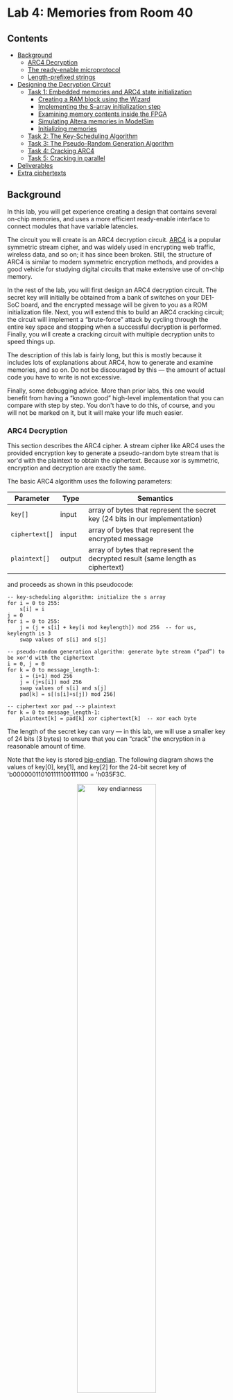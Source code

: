 # Lab 4: Memories from Room 40

## Contents

* [Background](#background)
  * [ARC4 Decryption](#arc4-decryption)
  * [The ready\-enable microprotocol](#the-ready-enable-microprotocol)
  * [Length\-prefixed strings](#length-prefixed-strings)
* [Designing the Decryption Circuit](#designing-the-decryption-circuit)
  * [Task 1: Embedded memories and ARC4 state initialization](#task-1-embedded-memories-and-arc4-state-initialization)
    * [Creating a RAM block using the Wizard](#creating-a-ram-block-using-the-wizard)
    * [Implementing the S\-array initialization step](#implementing-the-s-array-initialization-step)
    * [Examining memory contents inside the FPGA](#examining-memory-contents-inside-the-fpga)
    * [Simulating Altera memories in ModelSim](#simulating-altera-memories-in-modelsim)
    * [Initializing memories](#initializing-memories)
  * [Task 2: The Key\-Scheduling Algorithm](#task-2-the-key-scheduling-algorithm)
  * [Task 3: The Pseudo\-Random Generation Algorithm](#task-3-the-pseudo-random-generation-algorithm)
  * [Task 4: Cracking ARC4](#task-4-cracking-arc4)
  * [Task 5: Cracking in parallel](#task-5-cracking-in-parallel)
* [Deliverables](#deliverables)
* [Extra ciphertexts](#extra-ciphertexts)

## Background

In this lab, you will get experience creating a design that contains several on-chip memories, and uses a more efficient ready-enable interface to connect modules that have variable latencies.

The circuit you will create is an ARC4 decryption circuit. [ARC4](https://en.wikipedia.org/wiki/RC4) is a popular symmetric stream cipher, and was widely used in encrypting web traffic, wireless data, and so on; it has since been broken. Still, the structure of ARC4 is similar to modern symmetric encryption methods, and provides a good vehicle for studying digital circuits that make extensive use of on-chip memory.

In the rest of the lab, you will first design an ARC4 decryption circuit. The secret key will initially be obtained from a bank of switches on your DE1-SoC board, and the encrypted message will be given to you as a ROM initialization file. Next, you will extend this to build an ARC4 cracking circuit; the circuit will implement a “brute-force” attack by cycling through the entire key space and stopping when a successful decryption is performed. Finally, you will create a cracking circuit with multiple decryption units to speed things up.

The description of this lab is fairly long, but this is mostly because it includes lots of explanations about ARC4, how to generate and examine memories, and so on. Do not be discouraged by this — the amount of actual code you have to write is not excessive.

Finally, some debugging advice. More than prior labs, this one would benefit from having a “known good” high-level implementation that you can compare with step by step. You don't have to do this, of course, and you will not be marked on it, but it will make your life much easier.


### ARC4 Decryption

This section describes the ARC4 cipher. A stream cipher like ARC4 uses the provided encryption key to generate a pseudo-random byte stream that is xor'd with the plaintext to obtain the ciphertext. Because xor is symmetric, encryption and decryption are exactly the same.

The basic ARC4 algorithm uses the following parameters:

| Parameter | Type | Semantics |
| --- | --- | --- |
| `key[]` | input | array of bytes that represent the secret key (24 bits in our implementation) |
| `ciphertext[]` | input | array of bytes that represent the encrypted message |
| `plaintext[]` | output | array of bytes that represent the decrypted result (same length as ciphertext) |

and proceeds as shown in this pseudocode:

    -- key-scheduling algorithm: initialize the s array
    for i = 0 to 255:
        s[i] = i
    j = 0
    for i = 0 to 255:
        j = (j + s[i] + key[i mod keylength]) mod 256  -- for us, keylength is 3
        swap values of s[i] and s[j]

    -- pseudo-random generation algorithm: generate byte stream (“pad”) to be xor'd with the ciphertext
    i = 0, j = 0
    for k = 0 to message_length-1:
        i = (i+1) mod 256
        j = (j+s[i]) mod 256
        swap values of s[i] and s[j]
        pad[k] = s[(s[i]+s[j]) mod 256]

    -- ciphertext xor pad --> plaintext
    for k = 0 to message_length-1:
        plaintext[k] = pad[k] xor ciphertext[k]  -- xor each byte

The length of the secret key can vary — in this lab, we will use a smaller key of 24 bits (3 bytes) to ensure that you can “crack” the encryption in a reasonable amount of time.

Note that the key is stored [big-endian](https://en.wikipedia.org/wiki/Endianness). The following diagram shows the values of key[0], key[1], and key[2] for the 24-bit secret key of 'b000000110101111100111100 = 'h035F3C.

<p align="center"><img src="figures/key-endianness.svg" title="key endianness" width="60%" height="60%"></p>


### The ready-enable microprotocol

In some of the previous labs, you used a simple start/done microprotocol to let your circuit take a variable number of cycles. In this lab, we will be using a slightly more sophisticated ready/enable microprotocol to achieve the same goal.

The handshake has two sides: the “caller” and the “callee.” Whenever the callee is ready to accept a request, it asserts its `rdy` signal. If `rdy` is asserted, the caller may assert `en` to make a “request” to the callee. The following timing diagram illustrates this:

<p align="center"><img src="figures/rdy-en.svg" title="ready-enable microprotocol" width="65%" height="65%"></p>

It is illegal for the caller to assert `en` if `rdy` is deasserted; if this happens, the behaviour of the callee is undefined.

Whenever `rdy` is asserted, it means that the callee is able to accept a request _in the same cycle_. This implies that a module that needs multiple cycles to process a request and cannot buffer more incoming requests **must** ensure `rdy` is deasserted in the cycle following the `en` call. Similarly, each cycle during which the `en` signal is asserted indicates a distinct request, so the caller must ensure `en` is deasserted in the following cycle if it only wishes to make a single request. The following timing diagram shows an example of this behaviour:

<p align="center"><img src="figures/rdy-en-singleclock.svg" title="ready-enable microprotocol" width="65%" height="65%"></p>

In this lab, you do not need to make requests in the same cycle `rdy` goes high, although it might be helpful for the bonus competition. You **do**, however, need to make sure you deassert `rdy` in the cycle following `en`.

Finally, some requests come with arguments. For example, Task 3 requires you to write a decrypt module which follows the ready/enable protocol and takes the secret key as an argument. In this case, the argument port must be valid **at the same time** as the corresponding `en` signal, as in this diagram:

<p align="center"><img src="figures/rdy-en-arg.svg" title="ready-enable microprotocol with an argument" width="65%" height="65%"></p>

Unlike our old star/done scheme, this microprotocol allows the callee to accept multiple requests and buffer them. You do not need to implement that in this lab, although it might be helpful for the optional competition task.

Note: Be careful about combinational loops. For example, since `en` can derive from `rdy` through combinational logic, `rdy` cannot also derive from `en` combinationally; otherwise, the two signals will form a wire loop.


### Length-prefixed strings

In this lab, messages (both plaintext and encrypted) are length-prefixed strings of any length from 0 to 255 characters. Strings are encoded as an array of bytes, where the first byte indicates the length of the string (# of characters), and the remaining bytes are the ASCII values of the characters; thus, a string with _n_ characters is represented by _n_+1 bytes.

For example, the phrase “slithy toves” is represented by the following byte array (numbers shown in hexadecimal):

<p align="center"><img src="figures/slithy-toves.svg" title="string representation" width="50%" height="50%"></p>

Encrypted strings are encoded the same way: the length is _not_ encrypted, but all the characters in the string are.

(This length-prefixed string encoding is often called a “Pascal string” from its use in the 1970s-vintage UCSD flavour of Pascal. Note that these are different from the null-terminated “C strings” you may have seen before.)


## Designing the Decryption Circuit


### Task 1: Embedded memories and ARC4 state initialization

In this task, you will get started by creating a RAM using the Megafunction Wizard, creating circuitry to fill the memory, and observing the contents using the In-System Memory Content Editor.


#### Creating a RAM block using the Wizard

First, create a new Quartus project. Then, create a memory component as follows:

In Quartus, select _Tools&rarr;IP Catalog_, and from the IP catalog pane that opens, choose _Basic Functions&rarr;On Chip Memory&rarr;RAM: 1-Port_.

Choose Verilog, and create an output file called `s_mem.v` in your project directory. In the next few panels, customize your Megafunction as follows:

- How wide should the _q_ output bus be? **8 bits**
- How many 8-bit words of memory? **256 words**
- What should the memory block type be? **M10K** (this is the SRAM block embedded in the Cyclone V)
- What clocking method would you like to use? **Single clock**
- Which ports should be registered: **make sure the _q_ output port is unselected**
- Create one clock enable signal… : **do not select**
- Create an _aclr_ asynchronous clear… : **do not select**
- Create a _rden_ read enable… : **do not select**
- What should the _q_ output be…: **new data**
- Do you want to specify the initial contents? **no**
- Allow In-System Memory Content Editor to capture and update…: **select this**
- The _Instance ID_ of this RAM is: **S** (uppercase)
- Generate netlist: **do not select**
- Do you want to add the Quartus Prime file to the project? **yes**

When you finish this, you will find the file `s_mem.qip` in your project file list. If you expand it, you will also see `s_mem.v`. Open the Verilog file and examine it: you will find the module declaration for `s_mem`, which will look something like this:

```Verilog
module s_mem (
        address,
        clock,
        data,
        wren,
        q);

        input [7:0] address;
        input clock;
        input [7:0] data;
        input wren;
        output [7:0] q;
```

Be sure your declaration matches the above. This is the module you will include as a component in your design. **Do not modify this file**, or it might not do what you want during synthesis.

In the rest of the file you can see how `s_mem.v` configures and instantiates the actual embedded RAM component we discussed in lecture.

The instance ID you specified (here, “S”) will be used to identify this memory when you examine the memory while your circuit is running inside your FPGA.


#### Implementing the S-array initialization step

In the `task1` folder you will find a `init.sv` and a toplevel file `task1.sv`. In `init.sv`, you will will implement the first step of ARC4, where the cipher state S is initialized to [0..255]:

    for i = 0 to 255:
        s[i] = i

The `init` module follows the ready/enable microprotocol [described above](#the-ready-enable-microprotocol).
You will see that this declares the component that you have just created using the Wizard.

You will find that the toplevel `task1` module already instantiates the `s_mem` RAM you generated earlier using the MF Wizard. `KEY[3]` will serve as our reset signal. Add an instance of your `init` module and connect it to the RAM instance. For the final submission, make sure that `init` is activated **exactly once** every time reset is deasserted, and that _S_ is not written to after `init` finishes. Note: **do not** rename the memory instance — we need to be able to access it from a testbench to test your code.

Hint: Remember to follow the ready-enable microprotocol we defined earlier. It is not outside the realm of possibility that we could replace either `init` or `task1` with another implementation when testing your code.

Import your pin assignments (as usual), compile, and proceed to the next steps to learn how to examine the _S_ memory in the FPGA and in Modelsim.


#### Examining memory contents inside the FPGA

You can examine the contents of the memory while your circuit is running in the FPGA.

To do this, program your FPGA with the circuit and select _Tools&rarr;In-System Memory Content Editor_ while your circuit is active. This will open a window that shows the memory contents. In the instance manager window (left) you should see a list of memories in your design (in this Task, only the _S_ memory you created).  Right click _S_, and choose _Read Data from In-System Memory_:

<p align="center"><img src="figures/mem-editor.png" title="memory editor" width="75%" height="75%"></p>

The In-System Memory Content Editor in only available for the single-ported RAM and ROM configurations. The reason is simple: when you generate a RAM or ROM with the in-system editing option enabled, Quartus generates circuitry to read and write your memory; that circuitry takes up one of the ports of the underlying embedded memory, leaving you with only one port.

You will need to use the Memory Content Editor later in the lab.


#### Simulating Altera memories in ModelSim

To simulate with ModelSim, you will need to include the `altera_mf_ver` library (under the Libraries tab) when you start simulation. If you are using the tcl shell instead of clicking around, use the `-L` option to `vsim`, like in this example:

    vsim -L altera_mf_ver work.tb_task1

To make ModelSim happy about how many picoseconds each #-tick is, you will have to add

    `timescale 1ps / 1ps

at the beginning of your testbench.

You might find ModelSim's memory viewer (accessible from _View&rarr;Memory List_) helpful here; it will list all the memories in the design and allow you to examine any of them. I usually change the radix to hex (right-click on the memory contents view and select _Properties_). Alternately, you can access the memory from your testbench using the dot notation:

    dut.s_mem.altsyncram_component.m_default.altsyncram_inst.mem_data

(assuming you named your `task1` instance `dut` inside your testbench). Note that **the dot notation may be used only in your testbench**, not in anything you wish to synthesize.

If you (later) decide to initialize the memory in one of your testbenches in an initial block, be sure to do this after a delay (e.g., `#10`); otherwise your initialization will end up in a race condition with the Altera memory model and its own initial block. You might want to become friends with `$readmemh()` and `$writememh()` as well.


#### Initializing memories

In Quartus, can initialize memories at compilation time using either a Memory Interface File (.mif) or an Intel Hex Format file (.hex). We recommend you use the first format because it's _a lot_ easier to read, but it's up to you. Either way, Quartus includes a table-like editor for these formats; you can create a new file via _File&rarr;New&rarr;Memory Files_.


### Task 2: The Key-Scheduling Algorithm

Many symmetric ciphers, including ARC4, have a phase called the _Key-Scheduling Algorithm_ (KSA). The objective of the KSA is to spread the key entropy evenly across _S_ to prevent statistical correlations in the generated ciphertext that could be used to break the cipher. ARC4 does this by swapping values of _S_ at various indices:

    j = 0
    for i = 0 to 255:
        j = (j + s[i] + key[i mod keylength]) mod 256   -- for us, keylength is 3
        swap values of s[i] and s[j]

(and, in fact, does not completely succeed at this, which can be exploited to break the cipher).

In folder `task2` you will find `ksa.sv`, which you will fill out to implement the KSA phase. Like `init`, the `ksa` module will implement the ready/enable microprotocol. Note that `ksa` must **not** include the functionality of `init`.

Next, finish the toplevel implementation in `task2.sv`. This module should instantiate the _S_ memory as well as `init` (from Task 1) and `ksa`. To set the key, we will use the switches on your DE1-SoC. There are only ten switches, so **for tasks 2 and 3 only** the toplevel module (here, `task2` but not `init`) should hardwire bits [23:10] of the `ksa` _key_ parameter to zero; we will use _SW_[9:0] as _key_[9:0]. (Don't confuse the encryption _key_ parameter to `ksa` with the _KEY_ parameter to `task2`, which refers to the DE1-SoC buttons.)

On reset (`KEY[3]`), it will first run `init` and then `ksa`, just like in the ARC4 pseudocode. Again, make sure that your code obeys the module interfaces and does not rely on exact timing properties of other modules; we might replace some of these modules for testing.

To check your work, here are the final contents of _S_ for the key `'h00033C` after both `init` and `ksa` have finished:

    0000: b4 04 2b e5 49 0a 90 9a e4 17 f4 10 3a 36 13 77
    0010: 11 c4 bc 38 4f 6d 98 06 6e 3d 2c ae cd 26 40 a2
    0020: c2 da 67 68 5d 3e 02 73 03 aa 94 69 6a 97 6f 33
    0030: 63 5b 8a 58 d9 61 f5 46 96 55 7d 53 5f ab 07 9c
    0040: a7 72 31 a9 c6 3f f9 91 f2 f6 7c c7 b3 1d 20 88
    0050: a0 ba 0c 85 e1 cf cb 51 c0 2e ef 80 76 b2 d6 71
    0060: 24 ad 6b db ff fe ed 84 4e 8c bb d3 a5 2f be c8
    0070: 0e 8f d1 a6 86 e3 62 b0 87 ec b9 78 81 e0 4d 5a
    0080: 7a 79 14 29 56 e8 4a 8e 18 c5 ca b7 25 de 99 c3
    0090: 2a 65 30 1a ea fb a1 89 35 a4 09 a3 c1 d8 2d b8
    00a0: 60 47 39 bd 1f 05 5e 43 b1 dd e9 1c af 9b fa 01
    00b0: f7 08 75 b6 82 ce 42 e2 cc 9e eb 27 22 df bf fc
    00c0: 0d d0 95 23 d2 a8 7e 74 4c d7 12 7f fd 83 1e 28
    00d0: 64 54 3c 21 dc f3 93 59 8b 7b 00 48 e7 6c d5 c9
    00e0: 70 9f ac 41 0b f0 19 b5 8d 16 d4 f1 92 9d 66 44
    00f0: 4b 15 45 f8 0f 57 34 32 50 52 ee 3b 5c 37 e6 1b

Before proceeding further, verify that this is the case in simulation using Modelsim's Memory List, and then in FPGA using the In-System Memory Content Editor. (A common mistake is getting the key endianness backwards.)


### Task 3: The Pseudo-Random Generation Algorithm

The final phase of ARC4 generates the bytestream that is then xor'd with the input plaintext to encrypt the message, or, as in our case, with the input ciphertext to decrypt it. We don't need the bytestream by itself, so in this task we will combine both.

    i = 0, j = 0
    for k = 0 to message_length-1:
        i = (i+1) mod 256
        j = (j+s[i]) mod 256
        swap values of s[i] and s[j]
        pad[k] = s[(s[i]+s[j]) mod 256]

    for k = 0 to message_length-1:
        plaintext[k] = pad[k] xor ciphertext[k]  -- xor each byte

First, generate two additional memories: a ROM to hold the ciphertext (instance name _CT_), and a RAM where you will write the plaintext (instance name _PT_). Both will be 8-bit wide and 256 8-bit words deep, and will connect to your ARC4 decryption module:

<p align="center"><img src="figures/arc4-module.svg" title="decryption module" width="50%" height="50%"></p>

Both the plaintext and ciphertext are stored starting at address 0 as length-prefixed strings (described earlier).

Then, implement the bytestream/xor functionality in the `prga.sv` file in the `task3` folder. This has interfaces for all three memories. As before, the module obeys the rdy/en protocol, except that now it has a _key_ argument which must be valid at the same time as the relevant _en_ signal is asserted. Note that the `prga` module should **not** include the functionality of `init` or `ksa`, and should **not** assume anything about the key (e.g., that some bits are 0).

Next, complete the ARC4 algorithm by filling out `arc4.sv`. This should instantiate the _S_ memory and the three submodules, and activate  everything in the right order to decrypt the ciphertext in the _CT_ memory (a length-prefixed string starting at address 0) and write the plaintext to _PT_ (which should also be a length-prefixed string at address 0). The `arc4` module also obeys rdy/en, and makes no assumptions about the key.

Finally, implement the toplevel `task3` module in `task3.sv`. The template file instantiates the _CT_ and _PT_ memories; you will need to add `arc4` and connect everything together. As in Task 2, hardwire the top 14 bits of the key to 0 and use the switches for the rest; assign reset to `KEY[3]`.

Note: **do not rename** the instances of the three memories; we will need to access them from a testbench to mark your code.

You can check that your circuit is working by using key `'h1E4600` to decrypt the following ciphertext:

    A7 FD 08 01 84 45 68 85 82 5C 85 97 43 4D E7 07 25 0F 9A EC C2 6A 4E A7 49 E0 EB 71 BC AC C7 D7 57 E9 E2 B1 1B 09 52 33 92 C1 B7 E8 4C A1 D8 57 2F FA B8 72 B9 3A FC 01 C3 E5 18 32 DF BB 06 32 2E 4A 01 63 10 10 16 B5 D8

(this is just the ciphertext itself, without the length prefix). You will also find this in $readmemh() format and MIF format as `test1.{memh,mif}` (these files include the length prefix). The result should be a sentence in English.

On the FPGA, you will need a shorter key — try using `'h000018` to decrypt this ciphertext:

    56 C1 D4 8C 33 C5 52 01 04 DE CF 12 22 51 FF 1B 36 81 C7 FD C4 F2 88 5E 16 9A B5 D3 15 F3 24 7E 4A 8A 2C B9 43 18 2C B5 91 7A E7 43 0D 27 F6 8E F9 18 79 70 91

(this is `test2.{memh,mif}`). This is another sentence.


### Task 4: Cracking ARC4

Now comes the shaken-not-stirred part: you will decrypt some encrypted messages _without_ knowing the key ahead of time.

How will we know if we've decrypted the messages correctly, though? The insight here is that messages that we are looking for are human-readable. For the purposes of this lab, an encrypted message is deemed to be cracked if its characters consist entirely of byte values between 'h20 and 'h7E inclusive (i.e., readable ASCII).

The `crack` module is very much like `arc4`, but both _S_ and _PT_ are now internal, _key_ is now an output, and the new _key_valid_ output indicates that _key_ may be read. On `en`, this module should sequentially search through the key space starting from key 'h000000 and incrementing by 1 every iteration (to make marking tractable). Once the computation is complete, it should assert `rdy` and, only if it found a valid decryption key, also set `key_valid` to 1 and `key` to the discovered secret key.

To help you debug, here are two encrypted sentences for which the keys are very small numbers (≤ 10):

    4D 21 74 1A E2 D6 91 12 F3 BA 6B 95 D1 E3 68 5A 9E 7A 60 A7 87 01 54 64 20 DD 84 9A A2 A9 B8 A0 4B 86 30 1D A6 65 E0 4A F7 A6 54 D6 43

    83 7B 02 41 0F 0E C8 35 A4 EB 87 00 0F A7 DB 4E 28 1A 0C 30 CD 95 32 DF 3B 96 58 7D 70 29 2A 0B 69 BF E9 53 61 F0 73 6C E1 C2 94 D2 31 8E 34 40 6F AF 52 53 2D 95 20 28 60 D1 DB A6 1C 87 E1 83 BD 81 A6 25 FB A2 93 A8 E6 F4 AD 20

(Don't forget about the length when loading them into the _CT_ memory!)

The toplevel `task4` module should, on reset, use `crack` to process the message in the _CT_ ROM and display the _key_ on the seven-segment displays on the DE1-SoC: if the key is 'h123456 then the displays should read “123456” left-to-right when the board is turned so that the switch bank and the button keys are towards you. The displays should be _blank_ while the circuit is computing (i.e., you should only set them after you have found a key), and should display “------” if you searched through the entire key space but no possible 24-bit key resulted in a cracked message (as defined above). The hex digits should look like this:

<p align="center"><img src="figures/hex-digits.svg" title="hex digits" width="60%" height="60%"></p>


### Task 5: Cracking in parallel

To speed up cracking, we will now run two `crack` modules at the same time: the first will start the search at 0 and increment by 2, and the second will start at 1 and also increment by 2. You will implement this in `doublecrack`. Feel free to create additional memories as you see fit with whatever port configurations you like, provided you do not change the instance IDs or configurations of the three we will use for testing (_S_, _CT_, and _PT_).

The `doublecrack` ports are the same as in `crack`; in particular, it has access to only one port of _CT_ (the other port is taken by the In-System Memory Editor anyway). You will have to decide how to handle this inside `doublecrack`; there are several elegant solutions and some hacky ones. We will expect your `doublecrack` to be about twice as fast as your `crack`.

The toplevel `task5` should do exactly the same thing as `task4` but about twice as quickly.

Do not be discouraged by highfalutin' words like “parallel” — if you have a working `crack` module, this task is actually quite easy.

## Deliverables

Note that the files in each task folder need to be **complete** — that is, they may not depend on any files in any other folders. So, for example, if you reuse `init.sv` in multiple tasks, it must appear in all relevant folders. Also don't forget to include the Verilog files for all the memories, like `s_mem.v`.

Please do not alter the instance names or signal names that already exist in the provided skeleton files; our tests rely on these.

During your lab demo, you will likely be asked to demo only the last task you completed, but be prepared to demo the other tasks as well. Be prepared to alter your memory contents — the TAs may give you additional messages to decrypt or crack.


### Task 1 [1 mark]

- `init.sv`, `task1.sv`, and all other files required to implement your task
- Any `tb_*.sv` testbenches you used to test your code

### Task 2 [2 marks]

- `ksa.sv`, `task2.sv`, and all other files required to implement your task
- Any `tb_*.sv` testbenches you used to test your code

### Task 3 [3 marks]

- `prga.sv`, `arc4.sv`, `task3.sv`, and all other files required to implement your task
- Any `tb_*.sv` testbenches you used to test your code

### Task 4 [2 marks]

- `crack.sv`, `task4.sv`, and all other files required to implement your task
- Any `tb_*.sv` testbenches you used to test your code

### Task 5 [2 marks]

- `doublecrack.sv`, `task5.sv`, and all other files required to implement your task
- Any `tb_*.sv` testbenches you used to test your code

## Extra ciphertexts

Some extra encrypted messages you can break for fun:

    A7 FD 08 01 84 45 68 85 82 5C 85 97 43 4D E7 07 25 0F 9A EC C2 6A 4E A7 49 E0 EB 71 BC AC C7 D7 57 E9 E2 B1 1B 09 52 33 92 C1 B7 E8 4C A1 D8 57 2F FA B8 72 B9 3A FC 01 C3 E5 18 32 DF BB 06 32 2E 4A 01 63 10 10 16 B5 D8

    56 C1 D4 8C 33 C5 52 01 04 DE CF 12 22 51 FF 1B 36 81 C7 FD C4 F2 88 5E 16 9A B5 D3 15 F3 24 7E 4A 8A 2C B9 43 18 2C B5 91 7A E7 43 0D 27 F6 8E F9 18 79 70 91

    4D 21 74 1A E2 D6 91 12 F3 BA 6B 95 D1 E3 68 5A 9E 7A 60 A7 87 01 54 64 20 DD 84 9A A2 A9 B8 A0 4B 86 30 1D A6 65 E0 4A F7 A6 54 D6 43

    83 7B 02 13 19 45 D0 67 A0 A9 85 19 07 E2 C1 52 3E 1A 13 39 9F 86 60 CD 3B 91 58 65 6D 34 7F 1A 7F F3 EF 4F 61 EB 7D 29 B5 CB 91 D1 22 C7 28 4F 20 A0 5E 00 3C 83 3C 28 70 D1 CE AE 59 88 B5 C9

    63 39 06 0F EA 3E F5 FB A8 A1 8C 94 62 4D 37 30 20 2B 75 79 88 03 F5 2A 09 54 F2 8E 30 B0 4E 18 24 5E 71 B4 89 40 66 62 CA C4 68 CB DD B1 6F 58 A3 37 13 9A 15 99 57 52 9E 02 B7 39 41 F4 5B 2B 73 70 8C 78 11 0C F2 96 BC 7D EC CE

    B9 08 68 BB C2 B3 62 F5 2D 16 05 8D C3 78 23 41 76 9A A0 0C 73 6C FB A1 B4 BF 7D 42 9E DE 12 46 84 61 3C 9B 61 32 CC DD 83 E4 79 0C B9 03 6B B6 B9 54 8C 2B A7 E8 90 99 12 EC 8D 17 DB A5 7D 56 3E BF 04 38 DC D8 B5 DD B5 D9 CE EE EB A1 8E B2 6A 26 4F 77 80 F9 AF B8 A8 8B D3 E3 F0 AC AE 5C 6D B5 B6 6B AF 73 14 7B 50 A0 88 A3 23 20 41 B6 83 4E 15 63 A7 27 73 C8 C2

    BA A1 89 28 FE 76 CC 6E C0 77 AE E6 95 5D B8 7C 6E 8E ED B4 9A B8 36 04 23 D6 58 17 51 79 EB 97 C4 D3 EB 33 9A 0C 7B B9 53 F1 37 04 E2 A7 44 1D 44 A4 11 CE BB F3 34 C1 AA 82 BA 4E 18 6A 25 82 6F 3D 76 1D 34 DC 23 B0 23 25 23 3A 6E 80 24 3B A3 80 0B 29 86 1E FD 5F BD 41 7C 1A EA 3A 73 44 64 60 CA 91 DB 9B 46 F1 90 96 46 D2 77 43 A9 B9 F7 7E C9 5B CF 1C 4A C6 D1 2D CD C8 50 D4 77 0C 9B C2 0D D1 C5 DD 9D E5 D7 6B 33 36 17 F0 73 16 33 A5 9B 4E 4B 63 F8 C2 3D A1 90 10 CD CA 82 44 BF 13 BB BC C3 89 BC E8 3B D5 CC DF 9D DE B4 0D 33 29 C6 B6 6E 0F 67 26 23 AD 6A 80 C2 3B AB D4 33 49 5F CE 09 33 2B 07 3E 51 F6 32 65 74 A8 2B 40 AF 16 E4 C6 8E 3B 3B BE 33 00 A4 D8 98 AE 2F 0B A6 42 E1 6A FA

    49 B1 96 2F F6 4D A6 E5 27 02 B6 C0 DA 14 85 35 40 B9 9C F9 89 4E 69 ED 3D 89 41 2F 5F C2 AE 03 C1 8C 61 6F 8B 63 12 C6 82 19 E0 C7 6F

    9A 61 5C BC 73 FD CF 7A 77 66 42 5A 50 10 B2 2A 06 98 52 4A D4 29 F5 AF EC C0 10 46 54 61 C7 F6 44 22 1E 33 B8 D8 C2 28 DB D0 61 A9 DB 79 CF 3F 57 D3 B7 BF AF 58 E8 28 81 DB 00 FA 1C D4 05 F3 6D 6B 13 37 5F 74 14 52 A5 06 59 FC A3 70 DE 2D 70 B6 D3 B1 47 98 41 87 37 2F 89 FB A8 28 61 7B 22 45 F7 B9 5E B4 4F 2A 02 E4 EA BB ED 39 8C 77 6A 36 E0 05 8F

    2B 20 92 97 E5 B0 FF 3E 5A 17 3B 66 3D F8 46 73 7F 2C 05 64 E2 7F 37 F6 CC 59 21 BA 72 AC FC FA 57 F6 C4 27 AD 00 14 A6 76 61 59 FF 99 FD C8 DC 57 5C AE

    BF B0 D8 BB 76 9B 7D FC 9B AB 43 4B 1C 83 D1 71 6D DE F1 67 9F 1D AF 03 0C 3D 8A FF EB A1 07 C1 F8 68 86 EF F1 B2 4D 93 42 A2 32 A9 F4 92 8A 94 6F 22 84 33 B0 F5 41 B5 73 BC EC 4F 85 1C A1 0F 5C 23 9A 6A E7 1D 6A E4 02 A8 C7 06 9A 53 D9 EC 76 8D 94 14 70 64 E7 C8 6C 9F C9 F7 C4 E9 B7 D7 D6 4A DF 7D F2 EB B1 6F 48 8A 91 C3 D5 FC 17 ED 78 97 A0 C1 FD A3 1E E7 79 AA 12 6C 53 E6 44 75 76 0D 7E 9B B2 17 64 E1 AA 39 FE 31 E7 48 43 4A 53 A7 63 21 E1 A7 1D AE 75 0C

    8A 08 A1 22 73 16 4C DE 42 85 C3 51 DD EE ED 0A 83 0D 84 C8 46 E8 F0 95 91 D3 27 D4 B1 F7 6E CC EE BE DC D5 35 85 F7 63 08 17 97 1F D8 29 DB 09 03 FD 74 40 04 C4 AF 38 71 BA 14 54 B0 97 1B 9F 3F 16 66 7D D9 60 4A 47 E1 B3 2C B9 57 C5 66 1A BB 85 7A 52 18 2B 84 BF 12 DF 68 AF B4 21 91 A6 A2 3C D3 C6 87 63 D5 C5 B2 DD 69 84 6C C7 3C 4D 40 FA 59 E2 1E E0 97 4A C4 43 C9 E6 67 66 B5 AC 53 0F DB

    98 07 44 70 A1 0C 2B 2A FA 0E 77 1C 5A 9B 01 E4 C5 FF AE 20 27 51 9F D4 A5 65 F9 77 27 13 40 0F B1 CF 83 E8 3A 2B 70 F3 5F 9E 11 C4 DA 4C DE 97 CB 8E 77 F3 16 B7 A4 A3 5E 3E E6 12 A1 DA F1 A7 EC AE 94 01 12 3A B9 11 26 38 45 AF 82 BD E3 22 83 F2 5F B2 E7 F3 13 BB 27 6A 98 F5 23 D2 F1 19 63 B8 A9 8D 7A B8 B6 1A 62 54 4F 1B 48 4D D4 2F DC E0 F9 B6 C5 D2 98 AF A1 56 EA 9C

    44 AE 74 8A 77 8F E2 31 87 8E 41 99 CC F4 40 BF 77 4B 45 4D CF B6 E8 F2 28 5B A6 8C DB 56 AC 4A 5C AA 89 C9 BD 10 80 48 F2 99 31 91 00 C1 8B 1C 2F 88 26 6B 87 81 EB BC 2F 3E A8 79 8A EF F3 EE 29 4D A1 B8 41 F6 69 1F A3 95 F5 E4 06 08 9A 58 E6 40 F0 46 3F 71 D9 E5 1A BC C8 1A 87 41 23 47 6A 61 83 9C 5C 8E 2D 67 FC 67 25 47 92 67 CB B6 EB 83 D6 0F 23 9F 13 08 71 2C 91 9F 66 DF A6 70 72 35 D8 F1 85 6A F6 BA FB 2A E8 40 24 68 03 66 DC DE 8F 8A 17 79 29 A7 31 36 16 9E 97 A6 9D 46 3F DB 53 4A B1 7C E1 65 23 EC 30 3E 61 35 91 84 09 24 9F 6E 99 11 EE BC 90 E9 98 27 65 9F 69 81 0D 27 E3 FB 97 E3 59 F0 15 30 04 68 56 1C C8 27 82 3F 5A 70 C6 B3 16 5C 32 0D 11 CB E9 F8 5D 32 9F DC E4 A4 A4 44 E3 B6 6E 50 F4 CC D4 1E 66

    D2 77 15 D1 1A E0 81 CA E7 A5 17 D6 AC 15 4C C8 66 9C B3 84 9E 4A F6 CB 8A 54 CC E7 C8 B8 0C 57 89 BA 55 AC AD 31 05 4F 66 00 21 AD 3D 2A 72 5E A5 83 19 79 02 E4 82 08 50 A5 B8 D5 06 37 35 54 7A 3D 8A F8 78 68 27 F9 84 5B CE 70

    53 1E 24 E8 1B 6B 20 4F D0 16 19 90 FC 47 70 3D 15 57 44 05 90 28 6E BE 46 B7 1D EB E3 EC EE FE 82 B0 5E 5D 5B E4 7F 6C 87 DE 9A A1 80 26 E1 00 E2 4C EB 7B 97 2F DA 7F 1A 9D C5 08 4C 14 5E 3E 06 A3 6B 4F 03 AC 7D 56 B3 76 8B 77 F4 8C BA 1D E0 46 08 88 F4 46 70 14 63 34 93 6B D5 CC 0C 3A 6C D2 70 83 83 0F DA 25 AD BC 4C BF 8C A8 11 DD 74 BF 4B A7 1C 10 64 E0 D3 A8 6D 3C 89 19 F8 06 B8 67 5E 88 89 A6 5B 04

    47 E9 AE 6C F5 17 AA 70 B3 F9 95 54 A1 A6 4F B0 EF 8D 2B 88 D3 01 57 68 B9 34 19 89 6A B8 73 DF 16 BA A6 76 3A 8C 0B 2E 13 7D 6C 56 97 6C DC 37 4B 31 CC F9 D4 3B E3 23 36 44 99 CB 85 37 F4 65 6A CD 03 DE AE 25 68 E3 7C 9D D7 C4 B4 D5 BB 26 A9 F2 DC 34 AC EA 59 4C 68 47 6D 4B D1 86 FE CA 69 B6 6B DB E4 CF C2 51 D7 35 6E D2 1A 50 88 16 35 A0 3D 8E 0A D1 49 D6 1D DA CC 4D B5 32 49 9A D9 CA 27 15 8E DB 8A CC A9 22 63 22 41 49 15 8C 01 E4 18 5A 44 BD 14 E8

    BC 77 9B AF 1F A1 36 70 39 86 CC 25 56 EB D4 AF 76 BB 44 4E B3 F2 DC 02 DE 15 0D C4 D5 BF EC 23 49 28 B4 87 D3 5C 6A F0 85 77 AD D8 0D D9 6B C6 0D E2 1F E2 DD FD CE C6 86 9E 5E 2D 4B AA CA 74 75 58 EF 76 66 FF C3 09 B6 92 5E 19 14 AD 61 13 22 6B 20 6D 89 9D 7E 7A 41 74 6F 2C CB A0 92 11 FA E7 8C 49 9E BA 8E E5 CA 65 66 BB

    EA C4 8B 01 A3 F2 F4 B5 5A D4 ED D5 0B E3 D6 0C 6A 94 10 E7 EC 96 41 24 39 5A 49 0A 0E 27 0A B5 A7 A5 3F 67 C4 8D D9 7A 5B B2 F1 CC 1E CF 71 0B E9 66 E7 37 7D AF 66 D1 F6 C4 86 88 C5 DF 6D 53 77 F8 F7 AA DB FD 84 61 06 9B 93 56 1D 88 A7 79 F0 F5 DF 95 9B 9C E1 9C 9D 51 3E B8 B7 57 4A EB 66 38 56 DE 63 2F F6 B5 AB AC 00 5B EC 0B 15 3D F9 E3 EB D8 44 99 DF B7 E1 8D B1 51 BF 02 9A 5C 6D C7 48 C0 48 43 20 5B 54 94 80 73 F0 16 17 94 11

    EE 09 9D 07 2B C9 28 C5 46 DA EF FF EA F1 C4 60 7D CA EC DA DB 15 77 87 8B 92 13 65 22 48 F0 92 2F EF 30 9C 42 E1 46 62 31 05 6C 43 67 30 4E F6 BF C9 A6 B5 7F F5 B5 6C 6D 48 4E DC 9E B5 FE E5 C9 4B 26 73 FB 86 66 EB FD A3 CB C3 10 6D D9 35 A7 0D 3C 03 85 55 11 D8 82 A7 A2 04 61 76 41 1F 7B D4 EB E7 EB DC 0B C3 3D AA 83 B9 7E D3 CB 22 0D 9C 44 C2 BA 5D 8E 3A 22 16 0D 2D 24 A2

    B7 20 6B A5 0D 4B 07 2C BD 22 7E CB 0B A3 F1 38 E6 6F E6 47 B7 ED F4 C2 34 E7 B8 FB 05 1B 19 96 4D 61 58 BE 42 04 25 20 F2 3A 63 FA 2C 7B AF 70 46 BA E4 C1 57 0B 70 58 35 C1 D3 39 58 70 9E E2 EC D2 A5 0E 4D 51 9F 37 63 53 9A AD 98 39 64 95 2D 3A A8 43 2F C5 CC 1A C3 90 CA EA A6 FC 24 08

Enjoy!
